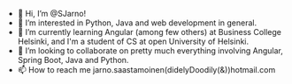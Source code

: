 - 👋 Hi, I’m @SJarno!
- 👀 I’m interested in Python, Java and web development in general.
- 🌱 I’m currently learning Angular (among few others) at Business College Helsinki, and I'm a student of CS at open University of Helsinki.
- 💞️ I’m looking to collaborate on pretty much everything involving Angular, Spring Boot, Java and Python.
- 📫 How to reach me jarno.saastamoinen(didelyDoodily(&))hotmail.com

<!---
SJarno/SJarno is a ✨ special ✨ repository because its `README.md` (this file) appears on your GitHub profile.
You can click the Preview link to take a look at your changes.
--->
